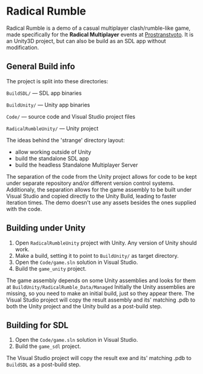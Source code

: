 # Radical Rumble

Radical Rumble is a demo of a casual multiplayer clash/rumble-like game, made specifically for the
**Radical Multiplayer** events at [Prostranstvoto].
It is an Unity3D project, but can also be build as an SDL app without modification.

[Prostranstvoto]: https://prostranstvoto.bg

## General Build info

The project is split into these directories:

`BuildSDL/` — SDL app binaries

`BuildUnity/` — Unity app binaries

`Code/` — source code and Visual Studio project files

`RadicalRumbleUnity/` — Unity project


The ideas behind the 'strange' directory layout:
* allow working outside of Unity
* build the standalone SDL app
* build the headless Standalone Multiplayer Server

The separation of the code from the Unity project allows for code to be kept under separate
repository and/or different version control systems.
Additionaly, the separation allows for the game assembly to be built under Visual Studio and copied
directly to the Unity Build, leading to faster iteration times.
The demo doesn't use any assets besides the ones supplied with the code.

## Building under Unity

1. Open `RadicalRumbleUnity` project with Unity. Any version of Unity should work.
2. Make a build, setting it to point to `BuildUnity/` as target directory.
3. Open the `Code/game.sln` solution in Visual Studio.
4. Build the `game_unity` project. 

The game assembly depends on some Unity assemblies and looks for them at `BuildUnity/RadicalRumble_Data/Managed`
Initially the Unity assemblies are missing, so you need to make an initial build, just so they
appear there.
The Visual Studio project will copy the result assembly and its' matching .pdb to both the Unity
project and the Unity build as a post-build step.

## Building for SDL

1. Open the `Code/game.sln` solution in Visual Studio.
2. Build the `game_sdl` project. 

The Visual Studio project will copy the result exe and its' matching .pdb to `BuildSDL` as a
post-build step.
